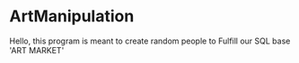 # ArtManipulation
Hello, this program is meant to create random people to Fulfill our SQL base 'ART MARKET'
